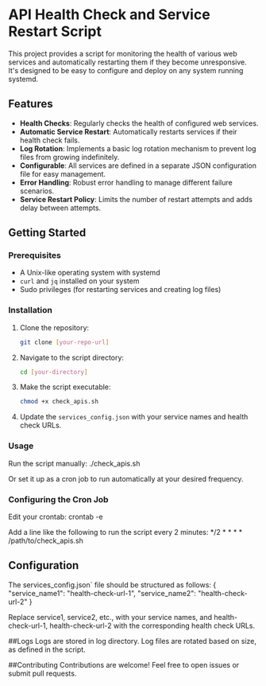 # API Health Check and Service Restart Script

This project provides a script for monitoring the health of various web services and automatically restarting them if they become unresponsive. It's designed to be easy to configure and deploy on any system running systemd.

## Features

- **Health Checks**: Regularly checks the health of configured web services.
- **Automatic Service Restart**: Automatically restarts services if their health check fails.
- **Log Rotation**: Implements a basic log rotation mechanism to prevent log files from growing indefinitely.
- **Configurable**: All services are defined in a separate JSON configuration file for easy management.
- **Error Handling**: Robust error handling to manage different failure scenarios.
- **Service Restart Policy**: Limits the number of restart attempts and adds delay between attempts.

## Getting Started

### Prerequisites

- A Unix-like operating system with systemd
- `curl` and `jq` installed on your system
- Sudo privileges (for restarting services and creating log files)

### Installation

1. Clone the repository:

   ```sh
   git clone [your-repo-url]

2. Navigate to the script directory: 
    ```sh
    cd [your-directory]

3. Make the script executable:
    ```sh 
    chmod +x check_apis.sh

4. Update the `services_config.json` with your service names and health check URLs.


### Usage

Run the script manually:
    ./check_apis.sh

Or set it up as a cron job to run automatically at your desired frequency.

### Configuring the Cron Job

Edit your crontab:
    crontab -e


Add a line like the following to run the script every 2 minutes:
    */2 * * * * /path/to/check_apis.sh



## Configuration

The services_config.json` file should be structured as follows:
        {
        "service_name1": "health-check-url-1",
        "service_name2": "health-check-url-2"
        }


Replace service1, service2, etc., with your service names, and health-check-url-1, health-check-url-2 with the corresponding health check URLs.


##Logs
Logs are stored in log directory. Log files are rotated based on size, as defined in the script.

##Contributing
Contributions are welcome! Feel free to open issues or submit pull requests.


